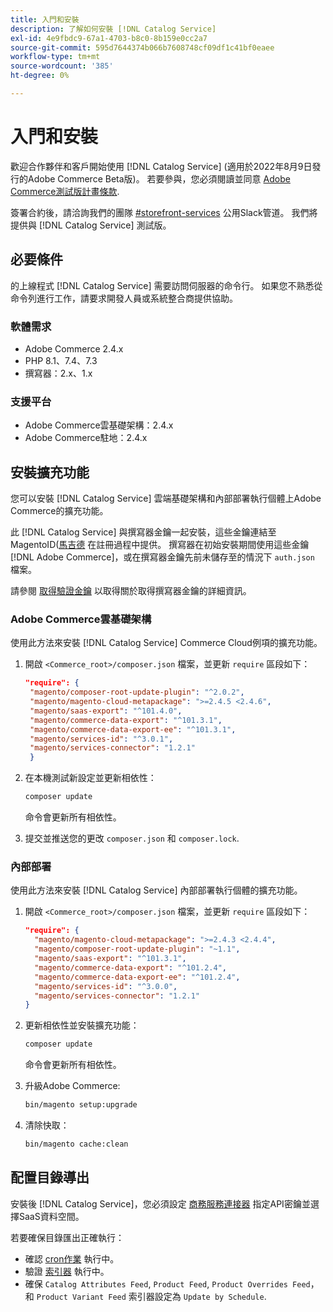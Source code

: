 ```yaml
---
title: 入門和安裝
description: 了解如何安裝 [!DNL Catalog Service]
exl-id: 4e9fbdc9-67a1-4703-b8c0-8b159e0cc2a7
source-git-commit: 595d7644374b066b7608748cf09df1c41bf0eaee
workflow-type: tm+mt
source-wordcount: '385'
ht-degree: 0%

---
```


# 入門和安裝

歡迎合作夥伴和客戶開始使用 [!DNL Catalog Service] (適用於2022年8月9日發行的Adobe Commerce Beta版)。 若要參與，您必須閱讀並同意 [Adobe Commerce測試版計畫條款](https://experiencecloudpanel.adobe.com/h/s/6eGskQlHvLSHztsNmKCWMy).

簽署合約後，請洽詢我們的團隊 [#storefront-services](https://magentocommeng.slack.com/archives/C03HVPG8RS4) 公用Slack管道。 我們將提供與 [!DNL Catalog Service] 測試版。

## 必要條件

的上線程式 [!DNL Catalog Service] 需要訪問伺服器的命令行。 如果您不熟悉從命令列進行工作，請要求開發人員或系統整合商提供協助。

### 軟體需求

- Adobe Commerce 2.4.x
- PHP 8.1、7.4、7.3
- 撰寫器：2.x、1.x

### 支援平台

- Adobe Commerce雲基礎架構：2.4.x
- Adobe Commerce駐地：2.4.x

## 安裝擴充功能

您可以安裝 [!DNL Catalog Service] 雲端基礎架構和內部部署執行個體上Adobe Commerce的擴充功能。

此 [!DNL Catalog Service] 與撰寫器金鑰一起安裝，這些金鑰連結至MagentoID([馬吉德](https://developer.adobe.com/commerce/marketplace/guides/sellers/profile-personal/#field-descriptions) 在註冊過程中提供。 撰寫器在初始安裝期間使用這些金鑰 [!DNL Adobe Commerce]，或在撰寫器金鑰先前未儲存至的情況下 `auth.json` 檔案。

請參閱 [取得驗證金鑰](https://devdocs.magento.com/guides/v2.4/install-gde/prereq/connect-auth.html) 以取得關於取得撰寫器金鑰的詳細資訊。

### Adobe Commerce雲基礎架構

使用此方法來安裝 [!DNL Catalog Service] Commerce Cloud例項的擴充功能。

1. 開啟 `<Commerce_root>/composer.json` 檔案，並更新 `require` 區段如下：

   ```json
   "require": {
    "magento/composer-root-update-plugin": "^2.0.2",
    "magento/magento-cloud-metapackage": ">=2.4.5 <2.4.6",
    "magento/saas-export": "^101.4.0",
    "magento/commerce-data-export": "^101.3.1",
    "magento/commerce-data-export-ee": "^101.3.1",
    "magento/services-id": "^3.0.1",
    "magento/services-connector": "1.2.1"
    }
   ```

   <!-- What if the customer already has other services installed, and some of these lines are already present? Do they need to delete the duplications? What if the version numbers are different? -->

1. 在本機測試新設定並更新相依性：

   ```bash
   composer update
   ```

   命令會更新所有相依性。

1. 提交並推送您的更改 `composer.json` 和 `composer.lock`.

### 內部部署

使用此方法來安裝 [!DNL Catalog Service] 內部部署執行個體的擴充功能。

1. 開啟 `<Commerce_root>/composer.json` 檔案，並更新 `require` 區段如下：

   ```json
   "require": {
     "magento/magento-cloud-metapackage": ">=2.4.3 <2.4.4",
     "magento/composer-root-update-plugin": "~1.1",
     "magento/saas-export": "^101.3.1",
     "magento/commerce-data-export": "^101.2.4",    
     "magento/commerce-data-export-ee": "^101.2.4",
     "magento/services-id": "^3.0.0",
     "magento/services-connector": "1.2.1"
   }
   ```

1. 更新相依性並安裝擴充功能：

   ```bash
   composer update
   ```

   命令會更新所有相依性。

1. 升級Adobe Commerce:

   ```bash
   bin/magento setup:upgrade
   ```

1. 清除快取：

   ```bash
   bin/magento cache:clean
   ```

## 配置目錄導出

安裝後 [!DNL Catalog Service]，您必須設定 [商務服務連接器](../landing/saas.md) 指定API密鑰並選擇SaaS資料空間。

若要確保目錄匯出正確執行：

- 確認 [cron作業](https://experienceleague.adobe.com/docs/commerce-operations/configuration-guide/cli/configure-cron-jobs.html) 執行中。
- 驗證 [索引器](https://experienceleague.adobe.com/docs/commerce-operations/configuration-guide/cli/manage-indexers.html) 執行中。
- 確保 `Catalog Attributes Feed`, `Product Feed`, `Product Overrides Feed`，和 `Product Variant Feed` 索引器設定為 `Update by Schedule`.
